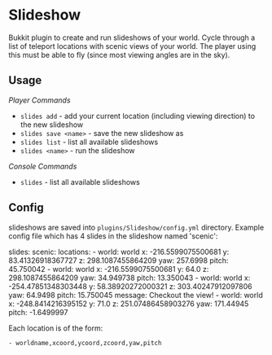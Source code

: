 Slideshow
=========

Bukkit plugin to create and run slideshows of your world.  Cycle through a list of teleport locations with
scenic views of your world.  The player using this must be able to fly (since most viewing angles are in the sky).

Usage
-----

_Player Commands_

* `slides add` - add your current location (including viewing direction) to the new slideshow
* `slides save <name>` - save the new slideshow as <name>
* `slides list` - list all available slideshows
* `slides <name>` - run the slideshow <name>

_Console Commands_

* `slides` - list all available slideshows

Config
------

slideshows are saved into `plugins/Slideshow/config.yml` directory.  Example config file which has
4 slides in the slideshow named 'scenic':

slides:
  scenic:
    locations:
    - world: world
      x: -216.5599075500681
      y: 83.41326918367727
      z: 298.1087455864209
      yaw: 257.6998
      pitch: 45.750042
    - world: world
      x: -216.5599075500681
      y: 64.0
      z: 298.1087455864209
      yaw: 34.949738
      pitch: 13.350043
    - world: world
      x: -254.47851348303448
      y: 58.38920272000321
      z: 303.40247912097806
      yaw: 64.9498
      pitch: 15.750045
      message: Checkout the view!
    - world: world
      x: -248.8414216395152
      y: 71.0
      z: 251.07486458903276
      yaw: 171.44945
      pitch: -1.6499997

Each location is of the form:

    - worldname,xcoord,ycoord,zcoord,yaw,pitch